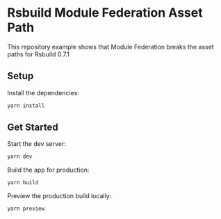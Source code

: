 # Rsbuild Module Federation Asset Path

This repository example shows that Module Federation breaks the asset paths for Rsbuild 0.7.1

## Setup

Install the dependencies:

```bash
yarn install
```

## Get Started

Start the dev server:

```bash
yarn dev
```

Build the app for production:

```bash
yarn build
```

Preview the production build locally:

```bash
yarn preview
```
